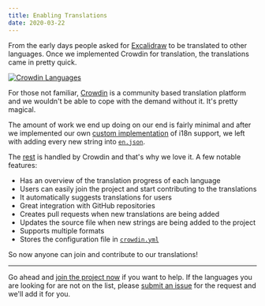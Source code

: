 ```yaml
---
title: Enabling Translations
date: 2020-03-22
---
```


From the early days people asked for [Excalidraw](https://excalidraw.com) to be translated to other languages. Once we implemented Crowdin for translation, the translations came in pretty quick.

<!-- end -->

[![Crowdin Languages](crowdin.png)](https://crowdin.com/project/excalidraw)

For those not familiar, [Crowdin](https://crowdin.com) is a community based translation platform and we wouldn't be able to cope with the demand without it. It's pretty magical.

The amount of work we end up doing on our end is fairly minimal and after we implemented our own [custom implementation](https://github.com/excalidraw/excalidraw/pull/638/files) of i18n support, we left with adding every new string into [`en.json`](https://github.com/excalidraw/excalidraw/blob/master/src/locales/en.json).

The [rest](https://github.com/excalidraw/excalidraw/tree/master/src/locales) is handled by Crowdin and that's why we love it. A few notable features:

- Has an overview of the translation progress of each language
- Users can easily join the project and start contributing to the translations
- It automatically suggests translations for users
- Great integration with GitHub repositories
- Creates pull requests when new translations are being added
- Updates the source file when new strings are being added to the project
- Supports multiple formats
- Stores the configuration file in [`crowdin.yml`](https://github.com/excalidraw/excalidraw/blob/master/crowdin.yml)

So now anyone can join and contribute to our translations!

---

Go ahead and [join the project now](https://crowdin.com/project/excalidraw) if you want to help. If the languages you are looking for are not on the list, please [submit an issue](https://github.com/excalidraw/excalidraw/issues/new) for the request and we'll add it for you.
